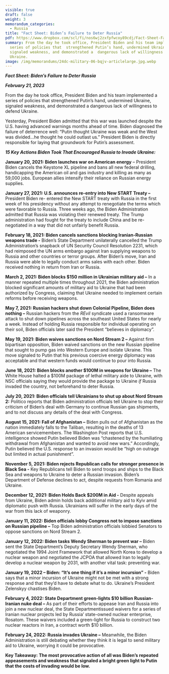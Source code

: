 ```yaml
---
visible: true
draft: false
weight: 3
memorandum_categories:
  - Russia
title: "Fact Sheet: Biden’s Failure to Deter Russia"
pdf: https://www.dropbox.com/scl/fi/nos6wj2zxfpfwcoy89cdj/Fact-Sheet-Failure-to-Deter-Russia.pdf?rlkey=nbqq2q5rsm10tjslhros5jvl3&dl=0
summary: From the day he took office, President Biden and his team implemented a
  series of policies that  strengthened Putin’s hand, undermined Ukraine,
  signaled weakness, and demonstrated a  dangerous lack of willingness to defend
  Ukraine.
image: /img/memorandums/24dc-military-06-bqjv-articlelarge.jpg.webp
---
```

***Fact Sheet: Biden’s Failure to Deter Russia***

***February 21, 2023***

From the day he took office, President Biden and his team implemented a series of policies that strengthened Putin’s hand, undermined Ukraine, signaled weakness, and demonstrated a dangerous lack of willingness to defend Ukraine. 

Yesterday, President Biden admitted that this war was launched despite the U.S. having advanced warnings months ahead of time. Biden diagnosed the failure of deterrence well: “Putin thought Ukraine was weak and the West was divided…he thought he could outlast us.” President Biden is directly responsible for laying that groundwork for Putin’s assessment.



***15 Key Actions Biden Took That Encouraged Russia to Invade Ukraine:***

**January 20, 2021: Biden launches war on American energy** – President Biden cancels the Keystone XL pipeline and bans all new federal drilling, handicapping the American oil and gas industry and killing as many as 59,000 jobs. European allies intensify their reliance on Russian energy supplies.

**January 27, 2021: U.S. announces re-entry into New START Treaty –** President Biden re- entered the New START treaty with Russia in the first week of his presidency without any attempt to renegotiate the terms which were favorable to Russia. Three weeks ago, the Biden Administration admitted that Russia was violating their renewed treaty. The Trump administration had fought for the treaty to include China and be re-negotiated in a way that did not unfairly benefit Russia.

**February 18, 2021: Biden cancels sanctions blocking Iranian-Russian weapons trade -** Biden’s State Department unilaterally cancelled the Trump Administration’s snapback of UN Security Council Resolution 2231, which had reimposed the UN arms embargo against Iran supplying weapons to Russia and other countries or terror groups. After Biden’s move, Iran and Russia were able to legally conduct arms sales with each other. Biden received nothing in return from Iran or Russia.

**March 2, 2021: Biden blocks $150 million in Ukrainian military aid –** In a manner repeated multiple times throughout 2021, the Biden administration blocked significant amounts of military aid to Ukraine that had been authorized by Congress, claiming that Ukraine needed to implement certain reforms before receiving weapons.

**May 7, 2021: Russian hackers shut down Colonial Pipeline, Biden does nothing –** Russian hackers from the *REvil* syndicate used a ransomware attack to shut down pipelines across the southeast United States for nearly a week. Instead of holding Russia responsible for individual  operating on their soil, Biden officials later said the President “believes in diplomacy”.

**May 19, 2021: Biden waives sanctions on Nord Stream 2 –** Against firm bipartisan opposition, Biden waived sanctions on the new Russian pipeline that sought to pump gas into Western Europe and isolate Ukraine. This move signaled to Putin that his previous coercive energy diplomacy was acceptable and that western funds would continue to pour into Russia.

**June 18, 2021: Biden blocks another $100M in weapons for Ukraine –** The White House halted a $100M package of lethal military aide to Ukraine, with NSC officials saying they would provide the package to Ukraine *if* Russia invaded the country, not beforehand to deter Russia.

**July 20, 2021: Biden officials tell Ukrainians to shut up about Nord Stream 2:** Politico reports that Biden administration officials tell Ukraine to stop their criticism of Biden’s deal with Germany to continue Russian gas shipments, and to not discuss any details of the deal with Congress.

**August 15, 2021: Fall of Afghanistan –** Biden pulls out of Afghanistan as the nation immediately falls to the Taliban, resulting in the deaths of 13 American servicemembers. The Washington Post reports that U.S. intelligence showed Putin believed Biden was “chastened by the humiliating withdrawal from Afghanistan and wanted to avoid new wars.” Accordingly, Putin believed the U.S. response to an invasion would be “high on outrage but limited in actual punishment”.

**November 5, 2021: Biden rejects Republican calls for stronger presence in Black Sea -** Key Republicans tell Biden to send troops and ships to the Black Sea and weapons to Ukraine to deter a Russian invasion. Biden’s Department of Defense declines to act, despite requests from Romania and Ukraine.

**December 12, 2021: Biden Holds Back $200M in Aid -** Despite appeals from Ukraine, Biden admin holds back additional military aid to Kyiv amid diplomatic push with Russia. Ukrainians will suffer in the early days of the war from this lack of weaponry.

**January 11, 2022: Biden officials lobby Congress not to impose sanctions on Russian pipeline –** Top Biden administration officials lobbied Senators to oppose sanctions on Nord Stream 2.

**January 12, 2022: Biden tasks Wendy Sherman to prevent war –** Biden sent the State Department’s Deputy Secretary Wendy Sherman, who negotiated the 1994 Joint Framework that allowed North Korea to develop a nuclear weapon and negotiated the JCPOA that allowed Iran to legally develop a nuclear weapon by 2031, with another vital task: preventing war.

**January 19, 2022 – Biden: “It’s one thing if it’s a minor incursion” -** Biden says that a minor incursion of Ukraine might not be met with a strong response and that they’d have to debate what to do. Ukraine’s President Zelenskyy chastises Biden.

**February 4, 2022: State Department green-lights $10 billion Russian-Iranian nuke deal –** As part of their efforts to appease Iran and Russia into join a new nuclear deal, the State Departmentissued waivers for a series of Iranian nuclear projects led by Russia’ state-owned nuclear enterprise, Rosatom. These waivers included a green-light for Russia to construct two nuclear reactors in Iran, a contract worth $10 billion.

**February 24, 2022: Russia invades Ukraine –** Meanwhile, the Biden Administration is still debating whether they think it is legal to send military aid to Ukraine, worrying it could be provocative.



**Key Takeaway:** **The most provocative action of all was Biden’s repeated appeasements and weakness that signaled a bright green light to Putin that the costs of invading would be low.**
